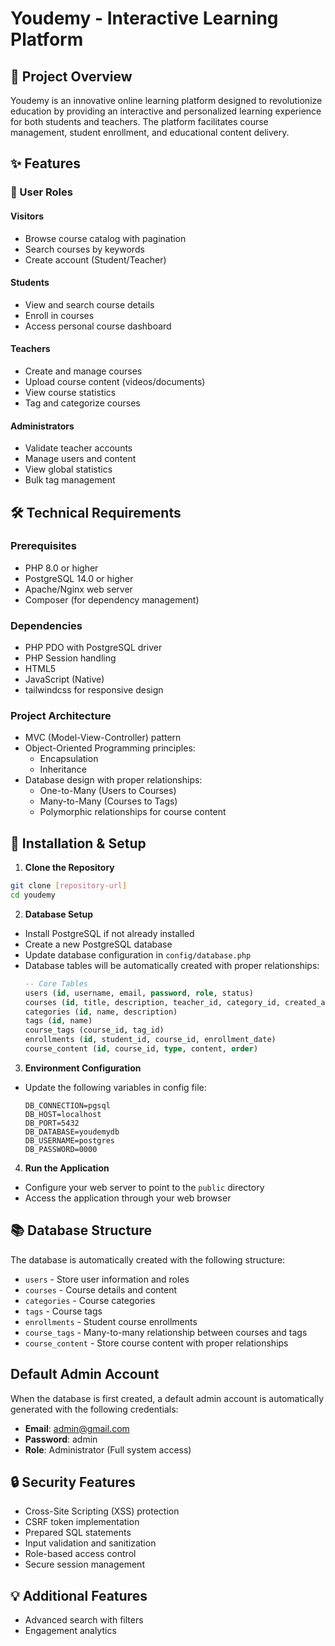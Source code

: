 # Youdemy - Interactive Learning Platform

## 🎯 Project Overview

Youdemy is an innovative online learning platform designed to revolutionize education by providing an interactive and personalized learning experience for both students and teachers. The platform facilitates course management, student enrollment, and educational content delivery.

## ✨ Features

### 👥 User Roles

#### Visitors
- Browse course catalog with pagination
- Search courses by keywords
- Create account (Student/Teacher)

#### Students
- View and search course details
- Enroll in courses
- Access personal course dashboard

#### Teachers
- Create and manage courses
- Upload course content (videos/documents)
- View course statistics
- Tag and categorize courses

#### Administrators
- Validate teacher accounts
- Manage users and content
- View global statistics
- Bulk tag management

## 🛠 Technical Requirements

### Prerequisites
- PHP 8.0 or higher
- PostgreSQL 14.0 or higher
- Apache/Nginx web server
- Composer (for dependency management)

### Dependencies
- PHP PDO with PostgreSQL driver
- PHP Session handling
- HTML5
- JavaScript (Native)
- tailwindcss for responsive design

### Project Architecture
- MVC (Model-View-Controller) pattern
- Object-Oriented Programming principles:
  - Encapsulation
  - Inheritance
- Database design with proper relationships:
  - One-to-Many (Users to Courses)
  - Many-to-Many (Courses to Tags)
  - Polymorphic relationships for course content

## 🚀 Installation & Setup

1. **Clone the Repository**
```bash
git clone [repository-url]
cd youdemy
```

2. **Database Setup**
- Install PostgreSQL if not already installed
- Create a new PostgreSQL database
- Update database configuration in `config/database.php`
- Database tables will be automatically created with proper relationships:
  ```sql
  -- Core Tables
  users (id, username, email, password, role, status)
  courses (id, title, description, teacher_id, category_id, created_at)
  categories (id, name, description)
  tags (id, name)
  course_tags (course_id, tag_id)
  enrollments (id, student_id, course_id, enrollment_date)
  course_content (id, course_id, type, content, order)
  ```

3. **Environment Configuration**
- Update the following variables in config file:
  ```
  DB_CONNECTION=pgsql
  DB_HOST=localhost
  DB_PORT=5432
  DB_DATABASE=youdemydb
  DB_USERNAME=postgres
  DB_PASSWORD=0000
  ```

4. **Run the Application**
- Configure your web server to point to the `public` directory
- Access the application through your web browser

## 📚 Database Structure

The database is automatically created with the following structure:

- `users` - Store user information and roles
- `courses` - Course details and content
- `categories` - Course categories
- `tags` - Course tags
- `enrollments` - Student course enrollments
- `course_tags` - Many-to-many relationship between courses and tags
- `course_content` - Store course content with proper relationships

## Default Admin Account
When the database is first created, a default admin account is automatically generated with the following credentials:
- **Email**: admin@gmail.com
- **Password**: admin
- **Role**: Administrator (Full system access)


## 🔒 Security Features

- Cross-Site Scripting (XSS) protection
- CSRF token implementation
- Prepared SQL statements
- Input validation and sanitization
- Role-based access control
- Secure session management

## 💡 Additional Features

- Advanced search with filters
- Engagement analytics



